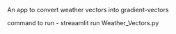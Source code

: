 An app to convert weather vectors into gradient-vectors 

command to run - streaamlit run Weather_Vectors.py
